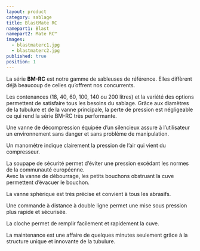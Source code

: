 ```yaml
---
layout: product
category: sablage
title: BlastMate RC
namepart1: Blast
namepart2: Mate RC™
images: 
  - blastmaterc1.jpg
  - blastmaterc2.jpg
published: true
position: 1
---
```


La série **BM-RC** est notre gamme de sableuses de référence. Elles diffèrent déjà beaucoup de celles qu’offrent nos concurrents.

Les contenances (18, 40, 60, 100, 140 ou 200 litres) et la variété des options permettent de satisfaire tous les besoins du sablage.  Grâce aux diamètres de la tubulure et de la vanne principale, la perte de pression est négligeable ce qui rend la série BM-RC très performante.

Une vanne de décompression équipée d’un silencieux assure à l’utilisateur un environnement sans danger et sans problème de manipulation.

Un manomètre indique clairement la pression de l’air qui vient du compresseur.

La soupape de sécurité permet d’éviter une pression excédant les normes de la communauté européenne.  
Avec la vanne de débourrage, les petits bouchons obstruant la cuve permettent d’évacuer le bouchon.

La vanne sphérique est très précise et convient à tous les abrasifs.

Une commande à distance à double ligne permet une mise sous pression plus rapide et sécurisée.

La cloche permet de remplir facilement et rapidement la cuve.

La maintenance est une affaire de quelques minutes seulement grâce à la structure unique et innovante de la tubulure.

